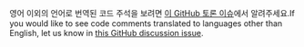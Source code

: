 <span data-ttu-id="68e27-101">영어 이외의 언어로 번역된 코드 주석을 보려면 [이 GitHub 토론 이슈](https://github.com/MicrosoftDocs/feedback/issues/2515)에서 알려주세요.</span><span class="sxs-lookup"><span data-stu-id="68e27-101">If you would like to see code comments translated to languages other than English, let us know in [this GitHub discussion issue](https://github.com/MicrosoftDocs/feedback/issues/2515).</span></span>